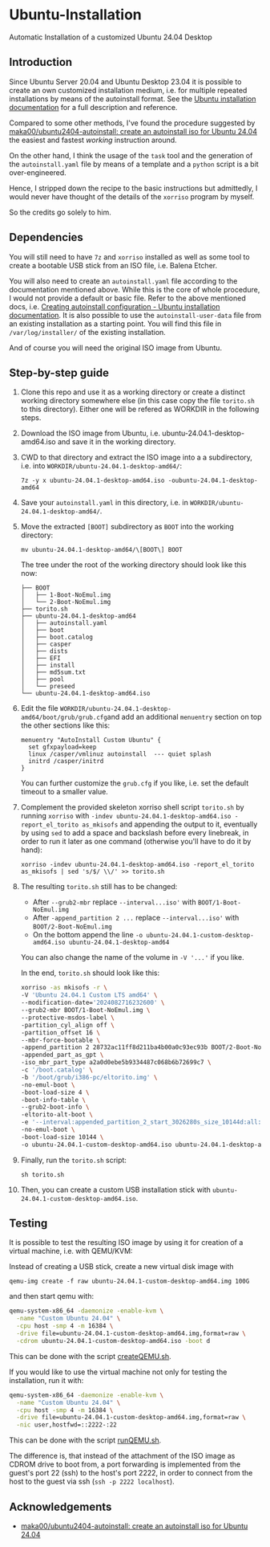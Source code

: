 # Ubuntu-Installation

Automatic Installation of a customized Ubuntu 24.04 Desktop

## Introduction

Since Ubuntu Server 20.04 and Ubuntu Desktop 23.04 it is possible to create an own customized installation medium, i.e. for multiple repeated installations by means of the autoinstall format. See the [Ubuntu installation documentation](https://canonical-subiquity.readthedocs-hosted.com/en/latest/index.html) for a full description and reference.

Compared to some other methods, I've found the procedure suggested by [maka00/ubuntu2404-autoinstall: create an autoinstall iso for Ubuntu 24.04](https://github.com/maka00/ubuntu2404-autoinstall) the easiest and fastest *working* instruction around.

On the other hand, I think the usage of the `task` tool and the generation of the `autoinstall.yaml` file by means of a template and a `python` script is a bit over-engineered.

Hence, I stripped down the recipe to the basic instructions but admittedly, I would never have thought of the details of the `xorriso` program by myself.

So the credits go solely to him.

## Dependencies

You will still need to have `7z` and `xorriso` installed as well as some tool to create a bootable USB stick from an ISO file, i.e. Balena Etcher.

You will also need to create an `autoinstall.yaml` file according to the documentation mentioned above. While this is the core of whole procedure, I would not provide a default or basic file. Refer to the above mentioned docs, i.e. [Creating autoinstall configuration - Ubuntu installation documentation](https://canonical-subiquity.readthedocs-hosted.com/en/latest/tutorial/creating-autoinstall-configuration.html#). It is also possible to use the `autoinstall-user-data` file from an existing installation as a starting point. You will find this file in `/var/log/installer/` of the existing installation.

And of course you will need the original ISO image from Ubuntu.

## Step-by-step guide

1. Clone this repo and use it as a working directory or create a distinct working directory somewhere else (in this case copy the file `torito.sh` to this directory). Either one will be refered as WORKDIR in the following steps.

2. Download the ISO image from Ubuntu, i.e. ubuntu-24.04.1-desktop-amd64.iso and save it in the working directory.

2. CWD to that directory and extract the ISO image into a a subdirectory, i.e. into `WORKDIR/ubuntu-24.04.1-desktop-amd64/`:

   `7z -y x ubuntu-24.04.1-desktop-amd64.iso -oubuntu-24.04.1-desktop-amd64`

3. Save your `autoinstall.yaml` in this directory, i.e. in `WORKDIR/ubuntu-24.04.1-desktop-amd64/`.

4. Move the extracted `[BOOT]` subdirectory as `BOOT` into the working directory:

   `mv ubuntu-24.04.1-desktop-amd64/\[BOOT\] BOOT`

   The tree under the root of the working directory should look like this now:

   ```
   ├── BOOT
   │   ├── 1-Boot-NoEmul.img
   │   └── 2-Boot-NoEmul.img
   ├── torito.sh
   ├── ubuntu-24.04.1-desktop-amd64
   │   ├── autoinstall.yaml
   │   ├── boot
   │   ├── boot.catalog
   │   ├── casper
   │   ├── dists
   │   ├── EFI
   │   ├── install
   │   ├── md5sum.txt
   │   ├── pool
   │   └── preseed
   └── ubuntu-24.04.1-desktop-amd64.iso
   ```

5. Edit the file `WORKDIR/ubuntu-24.04.1-desktop-amd64/boot/grub/grub.cfg`and add an additional `menuentry` section on top the other sections like this:

   ```
   menuentry "AutoInstall Custom Ubuntu" {
     set gfxpayload=keep
     linux /casper/vmlinuz autoinstall  --- quiet splash
     initrd /casper/initrd
   }
   ```
   You can further customize the `grub.cfg` if you like, i.e. set the default timeout to a smaller value.

6. Complement the provided skeleton xorriso shell script `torito.sh` by running `xorriso` with `-indev ubuntu-24.04.1-desktop-amd64.iso -report_el_torito as_mkisofs` and appending the output to it, eventually by using `sed` to add a space and backslash before every linebreak, in order to run it later as one command (otherwise you'll have to do it by hand):

   `xorriso -indev ubuntu-24.04.1-desktop-amd64.iso -report_el_torito as_mkisofs | sed 's/$/ \\/' >> torito.sh`

7. The resulting `torito.sh` still has to be changed:

   - After `--grub2-mbr` replace `--interval...iso'` with `BOOT/1-Boot-NoEmul.img`
   - After `-append_partition 2 ...` replace `--interval...iso'` with `BOOT/2-Boot-NoEmul.img`
   - On the bottom append the line `-o ubuntu-24.04.1-custom-desktop-amd64.iso ubuntu-24.04.1-desktop-amd64`

   You can also change the name of the volume in `-V '...'` if you like.

   In the end, `torito.sh` should look like this:

   ```sh
   xorriso -as mkisofs -r \
   -V 'Ubuntu 24.04.1 Custom LTS amd64' \
   --modification-date='2024082716232600' \
   --grub2-mbr BOOT/1-Boot-NoEmul.img \
   --protective-msdos-label \
   -partition_cyl_align off \
   -partition_offset 16 \
   --mbr-force-bootable \
   -append_partition 2 28732ac11ff8d211ba4b00a0c93ec93b BOOT/2-Boot-NoEmul.img \
   -appended_part_as_gpt \
   -iso_mbr_part_type a2a0d0ebe5b9334487c068b6b72699c7 \
   -c '/boot.catalog' \
   -b '/boot/grub/i386-pc/eltorito.img' \
   -no-emul-boot \
   -boot-load-size 4 \
   -boot-info-table \
   --grub2-boot-info \
   -eltorito-alt-boot \
   -e '--interval:appended_partition_2_start_3026280s_size_10144d:all::' \
   -no-emul-boot \
   -boot-load-size 10144 \
   -o ubuntu-24.04.1-custom-desktop-amd64.iso ubuntu-24.04.1-desktop-amd64
   ```

9. Finally, run the `torito.sh` script:

   `sh torito.sh`

10. Then, you can create a custom USB installation stick with `ubuntu-24.04.1-custom-desktop-amd64.iso`.

## Testing

It is possible to test the resulting ISO image by using it for creation of a virtual machine, i.e. with QEMU/KVM:

Instead of creating a USB stick, create a new virtual disk image with 

`qemu-img create -f raw ubuntu-24.04.1-custom-desktop-amd64.img 100G`

and then start qemu with:

```sh
qemu-system-x86_64 -daemonize -enable-kvm \
  -name "Custom Ubuntu 24.04" \
  -cpu host -smp 4 -m 16384 \
  -drive file=ubuntu-24.04.1-custom-desktop-amd64.img,format=raw \
  -cdrom ubuntu-24.04.1-custom-desktop-amd64.iso -boot d
```

This can be done with the script [createQEMU.sh](createQEMU.sh).

If you would like to use the virtual machine not only for testing the installation, run it with:

```sh
qemu-system-x86_64 -daemonize -enable-kvm \
  -name "Custom Ubuntu 24.04" \
  -cpu host -smp 4 -m 16384 \
  -drive file=ubuntu-24.04.1-custom-desktop-amd64.img,format=raw \
  -nic user,hostfwd=::2222-:22
```

This can be done with the script [runQEMU.sh](runQEMU.sh).

The difference is, that instead of the attachment of the ISO image as CDROM drive to boot from, a port forwarding is implemented from the guest's port 22 (ssh) to the host's port 2222, in order to connect from the host to the guest via ssh (`ssh -p 2222 localhost`).

## Acknowledgements

- [maka00/ubuntu2404-autoinstall: create an autoinstall iso for Ubuntu 24.04](https://github.com/maka00/ubuntu2404-autoinstall)
